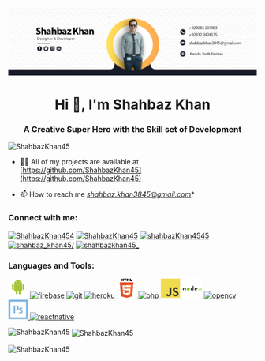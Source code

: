 <img src="banner.jpg" />
<h1 align="center">Hi 👋, I'm Shahbaz Khan</h1>
<h3 align="center">A Creative Super Hero with the Skill set of Development</h3>

<p align="left"> <img src="https://komarev.com/ghpvc/?username=ShahbazKhan45&label=Profile%20views&color=0e75b6&style=flat" alt="ShahbazKhan45" /> </p>

- 👨‍💻 All of my projects are available at [https://github.com/ShahbazKhan45](https://github.com/ShahbazKhan45)

- 📫 How to reach me *shahbaz.khan3845@gmail.com**

<h3 align="left">Connect with me:</h3>
<p align="left">
<a href="https://twitter.com/ShahbazKhan454_" target="blank"><img align="center" src="https://raw.githubusercontent.com/rahuldkjain/github-profile-readme-generator/master/src/images/icons/Social/twitter.svg" alt="ShahbazKhan454" height="30" width="40" /></a>
<a href="https://pk.linkedin.com/in/shahbazkhan45" target="blank"><img align="center" src="https://raw.githubusercontent.com/rahuldkjain/github-profile-readme-generator/master/src/images/icons/Social/linked-in-alt.svg" alt="ShahbazKhan45" height="30" width="40" /></a>
<a href="https://www.facebook.com/shahbazkhan4545" target="blank"><img align="center" src="https://raw.githubusercontent.com/rahuldkjain/github-profile-readme-generator/master/src/images/icons/Social/facebook.svg" alt="shahbazKhan4545" height="30" width="40" /></a>
<a href="https://www.instagram.com/shahbaz_khan45/" target="blank"><img align="center" src="https://raw.githubusercontent.com/rahuldkjain/github-profile-readme-generator/master/src/images/icons/Social/instagram.svg" alt="shahbaz_khan45/" height="30" width="40" /></a>
<a href="https://www.behance.net/shahbazkhan45_" target="blank"><img align="center" src="https://raw.githubusercontent.com/rahuldkjain/github-profile-readme-generator/master/src/images/icons/Social/behance.svg" alt="shahbazkhan45_" height="30" width="40" /></a>
</p>

<h3 align="left">Languages and Tools:</h3>
<p align="left"> <a href="https://developer.android.com" target="_blank"> <img src="https://raw.githubusercontent.com/devicons/devicon/master/icons/android/android-original-wordmark.svg" alt="android" width="40" height="40"/> </a>
<a href="https://firebase.google.com/" target="_blank"> <img src="https://www.vectorlogo.zone/logos/firebase/firebase-icon.svg" alt="firebase" width="40" height="40"/> </a> <a href="https://git-scm.com/" target="_blank"> <img src="https://www.vectorlogo.zone/logos/git-scm/git-scm-icon.svg" alt="git" width="40" height="40"/> </a> <a href="https://heroku.com" target="_blank"> <img src="https://www.vectorlogo.zone/logos/heroku/heroku-icon.svg" alt="heroku" width="40" height="40"/> </a> <a href="https://www.w3.org/html/" target="_blank"> <img src="https://raw.githubusercontent.com/devicons/devicon/master/icons/html5/html5-original-wordmark.svg" alt="html5" width="40" height="40"/> </a> 
  <a href="https://www.php.net/" target="_blank"> <img src="https://www.php.net/images/logos/new-php-logo.svg" alt="php" width="40" height="40"/> </a> 
<a href="https://developer.mozilla.org/en-US/docs/Web/JavaScript" target="_blank"> <img src="https://raw.githubusercontent.com/devicons/devicon/master/icons/javascript/javascript-original.svg" alt="javascript" width="40" height="40"/> </a> <a href="https://nodejs.org" target="_blank"> <img src="https://raw.githubusercontent.com/devicons/devicon/master/icons/nodejs/nodejs-original-wordmark.svg" alt="nodejs" width="40" height="40"/> </a> <a href="https://opencv.org/" target="_blank"> <img src="https://www.vectorlogo.zone/logos/opencv/opencv-icon.svg" alt="opencv" width="40" height="40"/> </a> <a href="https://www.photoshop.com/en" target="_blank"> <img src="https://raw.githubusercontent.com/devicons/devicon/master/icons/photoshop/photoshop-line.svg" alt="photoshop" width="40" height="40"/> </a> <a href="https://reactnative.dev/" target="_blank"> <img src="https://reactnative.dev/img/header_logo.svg" alt="reactnative" width="40" height="40"/> </a>

<p><img align="left" src="https://github-readme-stats.vercel.app/api/top-langs?username=ShahbazKhan45&show_icons=true&locale=en&layout=compact" alt="ShahbazKhan45" /></p>

<p>&nbsp;<img align="center" src="https://github-readme-stats.vercel.app/api?username=ShahbazKhan45&show_icons=true&locale=en" alt="ShahbazKhan45" /></p>

<p><img align="center" src="https://github-readme-streak-stats.herokuapp.com/?user=ShahbazKhan45&" alt="ShahbazKhan45" /></p>
